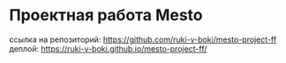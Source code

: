 # Проектная работа Mesto

ссылка на репозиторий: https://github.com/ruki-v-boki/mesto-project-ff
деплой: https://ruki-v-boki.github.io/mesto-project-ff/
